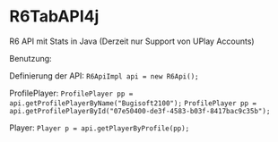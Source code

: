 # R6TabAPI4j
R6 API mit Stats in Java (Derzeit nur Support von UPlay Accounts)

Benutzung:

Definierung der API:
```R6ApiImpl api = new R6Api();```

ProfilePlayer:
```ProfilePlayer pp = api.getProfilePlayerByName("Bugisoft2100");```
```ProfilePlayer pp = api.getProfilePlayerById("07e50400-de3f-4583-b03f-8417bac9c35b");```

Player:
```Player p = api.getPlayerByProfile(pp);```
